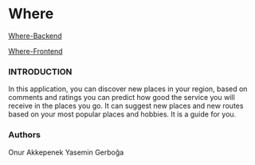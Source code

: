 # Where
[Where-Backend](https://github.com/OnurAkkepenekk/Where/)

[Where-Frontend](https://github.com/OnurAkkepenekk/Where-Frontend/)


### INTRODUCTION
In this application, you can discover new places in your region, based on comments 
and ratings you can predict how good the service you will receive in the places you go. It can 
suggest new places and new routes based on your most popular places and hobbies. It is a 
guide for you.



### Authors
Onur Akkepenek
Yasemin Gerboğa
